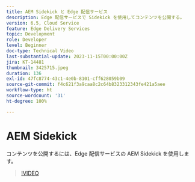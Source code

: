 ```yaml
---
title: AEM Sidekick と Edge 配信サービス
description: Edge 配信サービスで Sidekick を使用してコンテンツを公開する。
version: 6.5, Cloud Service
feature: Edge Delivery Services
topic: Development
role: Developer
level: Beginner
doc-type: Technical Video
last-substantial-update: 2023-11-15T00:00:00Z
jira: KT-14481
thumbnail: 3425715.jpeg
duration: 136
exl-id: 47fc8774-43c1-4e0b-8101-cff628059b09
source-git-commit: f4c621f3a9caa8c2c64b8323312343fe421a5aee
workflow-type: ht
source-wordcount: '31'
ht-degree: 100%

---
```


# AEM Sidekick

コンテンツを公開するには、Edge 配信サービスの AEM Sidekick を使用します。

>[!VIDEO](https://video.tv.adobe.com/v/3425715/?learn=on)
